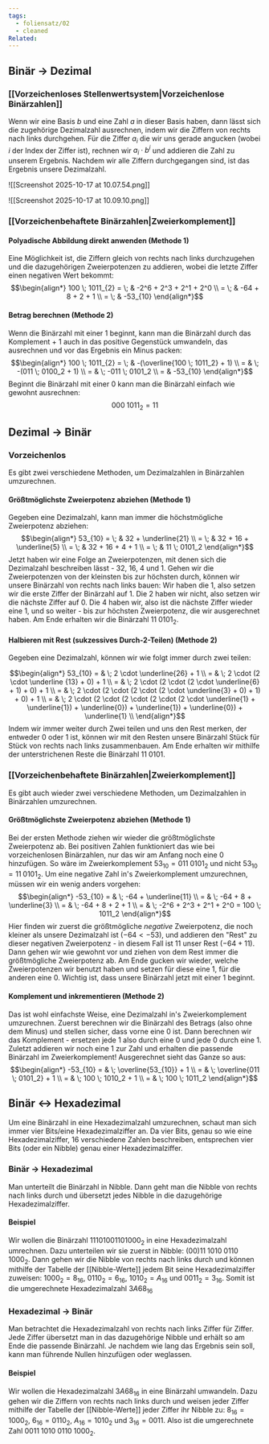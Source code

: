 ```yaml
---
tags:
  - foliensatz/02
  - cleaned
Related:
---
```


## Binär $\rightarrow$ Dezimal

### [[Vorzeichenloses Stellenwertsystem|Vorzeichenlose Binärzahlen]]

Wenn wir eine Basis $b$ und eine Zahl $a$ in dieser Basis haben, dann lässt sich die zugehörige Dezimalzahl ausrechnen, indem wir die Ziffern von rechts nach links durchgehen. Für die Ziffer $a_i$ die wir uns gerade angucken (wobei $i$ der Index der Ziffer ist), rechnen wir $a_i \cdot b^i$ und addieren die Zahl zu unserem Ergebnis. Nachdem wir alle Ziffern durchgegangen sind, ist das Ergebnis unsere Dezimalzahl.

![[Screenshot 2025-10-17 at 10.07.54.png]]

![[Screenshot 2025-10-17 at 10.09.10.png]]

### [[Vorzeichenbehaftete Binärzahlen|Zweierkomplement]]

#### Polyadische Abbildung direkt anwenden (Methode 1)

Eine Möglichkeit ist, die Ziffern gleich von rechts nach links durchzugehen und die dazugehörigen Zweierpotenzen zu addieren, wobei die letzte Ziffer einen negativen Wert bekommt:
$$\begin{align*}
100 \; 1011_{2} = \; & -2^6 + 2^3 + 2^1 + 2^0 \\
= \; & -64 + 8 + 2 + 1 \\
= \; & -53_{10}
\end{align*}$$
#### Betrag berechnen (Methode 2)

Wenn die Binärzahl mit einer $1$ beginnt, kann man die Binärzahl durch das Komplement + 1 auch in das positive Gegenstück umwandeln, das ausrechnen und vor das Ergebnis ein Minus packen:
$$\begin{align*}
100 \; 1011_{2} = \; & -(\overline{100 \; 1011_2} + 1) \\
= & \; -(011 \; 0100_2 + 1) \\
= & \; -011 \; 0101_2 \\
= & -53_{10}
\end{align*}$$
Beginnt die Binärzahl mit einer $0$ kann man die Binärzahl einfach wie gewohnt ausrechnen:
$$000 \; 1011_2 = 11$$

## Dezimal $\rightarrow$ Binär

### Vorzeichenlos

Es gibt zwei verschiedene Methoden, um Dezimalzahlen in Binärzahlen umzurechnen.

#### Größtmöglichste Zweierpotenz abziehen (Methode 1)

Gegeben eine Dezimalzahl, kann man immer die höchstmögliche Zweierpotenz abziehen:
$$\begin{align*}
53_{10} = \; & 32 + \underline{21} \\
= \; & 32 + 16 + \underline{5} \\
= \; & 32 + 16 + 4 + 1 \\
= \; & 11 \; 0101_2
\end{align*}$$
Jetzt haben wir eine Folge an Zweierpotenzen, mit denen sich die Dezimalzahl beschreiben lässt - 32, 16, 4 und 1. Gehen wir die Zweierpotenzen von der kleinsten bis zur höchsten durch, können wir unsere Binärzahl von rechts nach links bauen: 
Wir haben die $1$, also setzen wir die erste Ziffer der Binärzahl auf 1. Die $2$ haben wir nicht, also setzen wir die nächste Ziffer auf 0. Die $4$ haben wir, also ist die nächste Ziffer wieder eine 1, und so weiter - bis zur höchsten Zweierpotenz, die wir ausgerechnet haben. Am Ende erhalten wir die Binärzahl $11 \; 0101_2$.

#### Halbieren mit Rest (sukzessives Durch-2-Teilen) (Methode 2)

Gegeben eine Dezimalzahl, können wir wie folgt immer durch zwei teilen:

$$\begin{align*}
53_{10} = & \; 2 \cdot \underline{26} + 1 \\
= & \; 2 \cdot (2 \cdot \underline {13} + 0) + 1 \\
= & \; 2 \cdot (2 \cdot (2 \cdot \underline{6} + 1) + 0) + 1 \\
= & \; 2 \cdot (2 \cdot (2 \cdot (2 \cdot \underline{3} + 0) + 1) + 0) + 1 \\
= & \; 2 \cdot (2 \cdot (2 \cdot (2 \cdot (2 \cdot \underline{1} + \underline{1}) + \underline{0}) + \underline{1}) + \underline{0}) + \underline{1} \\
\end{align*}$$
Indem wir immer weiter durch Zwei teilen und uns den Rest merken, der entweder $0$ oder $1$ ist, können wir mit den Resten unsere Binärzahl Stück für Stück von rechts nach links zusammenbauen. Am Ende erhalten wir mithilfe der unterstrichenen Reste die Binärzahl $11\; 0101$.

### [[Vorzeichenbehaftete Binärzahlen|Zweierkomplement]]

Es gibt auch wieder zwei verschiedene Methoden, um Dezimalzahlen in Binärzahlen umzurechnen.

#### Größtmöglichste Zweierpotenz abziehen (Methode 1)

Bei der ersten Methode ziehen wir wieder die größtmöglichste Zweierpotenz ab. Bei positiven Zahlen funktioniert das wie bei vorzeichenlosen Binärzahlen, nur das wir am Anfang noch eine $0$ hinzufügen. So wäre im Zweierkomplement $53_{10} = 011 \; 0101_2$ und nicht  $53_{10} = 11 \; 0101_2$. Um eine negative Zahl in's Zweierkomplement umzurechnen, müssen wir ein wenig anders vorgehen:
$$\begin{align*}
-53_{10} = & \; -64 + \underline{11} \\
= & \; -64 + 8 + \underline{3} \\
= & \; -64 + 8 + 2 + 1 \\
= & \; -2^6 + 2^3 + 2^1 + 2^0
= 100 \; 1011_2
\end{align*}$$
Hier finden wir zuerst die größtmögliche _negative_ Zweierpotenz, die noch kleiner als unsere Dezimalzahl ist ($-64 < -53$), und addieren den "Rest" zu dieser negativen Zweierpotenz - in diesem Fall ist $11$ unser Rest ($-64 + 11$). Dann gehen wir wie gewohnt vor und ziehen von dem Rest immer die größtmögliche Zweierpotenz ab. Am Ende gucken wir wieder, welche Zweierpotenzen wir benutzt haben und setzen für diese eine $1$, für die anderen eine $0$. Wichtig ist, dass unsere Binärzahl jetzt mit einer $1$ beginnt.

#### Komplement und inkrementieren (Methode 2)

Das ist wohl einfachste Weise, eine Dezimalzahl in's Zweierkomplement umzurechnen. Zuerst berechnen wir die Binärzahl des Betrags (also ohne dem Minus) und stellen sicher, dass vorne eine $0$ ist. Dann berechnen wir das Komplement - ersetzen jede $1$ also durch eine $0$ und jede $0$ durch eine $1$. Zuletzt addieren wir noch eine $1$ zur Zahl und erhalten die passende Binärzahl im Zweierkomplement! Ausgerechnet sieht das Ganze so aus:
$$\begin{align*}
-53_{10} = & \; \overline{53_{10}} + 1 \\
= & \; \overline{011 \; 0101_2} + 1 \\
= & \; 100 \; 1010_2 + 1 \\
= & \; 100 \; 1011_2
\end{align*}$$

## Binär $\leftrightarrow$ Hexadezimal

Um eine Binärzahl in eine Hexadezimalzahl umzurechnen, schaut man sich immer vier Bits/eine Hexadezimalziffer an. Da vier Bits, genau so wie eine Hexadezimalziffer, 16 verschiedene Zahlen beschreiben, entsprechen vier Bits (oder ein Nibble) genau einer Hexadezimalziffer. 

### Binär $\rightarrow$ Hexadezimal

Man unterteilt die Binärzahl in Nibble. Dann geht man die Nibble von rechts nach links durch und übersetzt jedes Nibble in die dazugehörige Hexadezimalziffer. 

#### Beispiel

Wir wollen die Binärzahl $11101001101000_2$ in eine Hexadezimalzahl umrechnen. Dazu unterteilen wir sie zuerst in Nibble: $(00)11 \; 1010 \; 0110 \; 1000_2$. Dann gehen wir die Nibble von rechts nach links durch und können mithilfe der Tabelle der [[Nibble-Werte]] jedem Bit seine Hexadezimalziffer zuweisen: $1000_2 = 8_{16}$, $0110_2 = 6_{16}$, $1010_2 = A_{16}$ und $0011_2 = 3_{16}$. Somit ist die umgerechnete Hexadezimalzahl $3A68_{16}$

### Hexadezimal $\rightarrow$ Binär

Man betrachtet die Hexadezimalzahl von rechts nach links Ziffer für Ziffer. Jede Ziffer übersetzt man in das dazugehörige Nibble und erhält so am Ende die passende Binärzahl. Je nachdem wie lang das Ergebnis sein soll, kann man führende Nullen hinzufügen oder weglassen.

#### Beispiel

Wir wollen die Hexadezimalzahl $3A68_{16}$ in eine Binärzahl umwandeln. Dazu gehen wir die Ziffern von rechts nach links durch und weisen jeder Ziffer mithilfe der Tabelle der [[Nibble-Werte]] jeder Ziffer ihr Nibble zu: $8_{16} = 1000_2$, $6_{16} = 0110_2$, $A_{16} = 1010_2$ und $3_{16} = 0011$. Also ist die umgerechnete Zahl $0011 \; 1010 \; 0110 \; 1000_2$.
